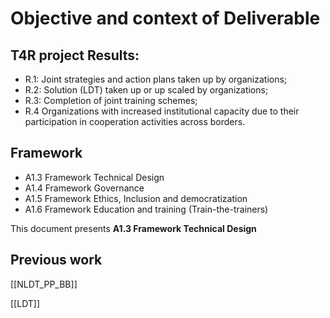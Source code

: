 # Objective and context of Deliverable

## T4R project Results:

- R.1: Joint strategies and action plans taken up by organizations;
- R.2: Solution (LDT) taken up or up scaled by organizations;
- R.3: Completion of joint training schemes;
- R.4 Organizations with increased institutional capacity due to their participation in cooperation activities across borders.

## Framework

- A1.3 Framework Technical Design
- A1.4 Framework Governance
- A1.5 Framework Ethics, Inclusion and democratization
- A1.6 Framework Education and training (Train-the-trainers)

This document presents __A1.3 Framework Technical Design__



## Previous work

[[NLDT_PP_BB]]

[[LDT]]